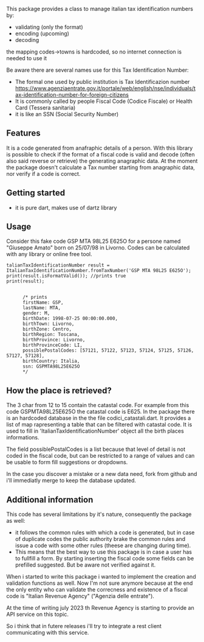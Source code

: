 This package provides a class to manage italian tax identification numbers by:
- validating (only the format)
- encoding (upcoming)
- decoding 

the mapping codes->towns is hardcoded, so no internet connection is needed to use it

Be aware there are several names use for this Tax Identification Number:
 - The formal one used by public institution is Tax Identificazion number <https://www.agenziaentrate.gov.it/portale/web/english/nse/individuals/tax-identification-number-for-foreign-citizens>
 - It is commonly called by people Fiscal Code (Codice Fiscale) or Health Card (Tessera sanitaria)
 - it is like an SSN (Social Security Number)

## Features

It is a code generated from anafraphic details of a person.
With this library is possible to check if the format of a fiscal code is valid and decode (often also said reverse or retrieve) the generating anagraphic data.
At the moment the package doesn't calculate a Tax number starting from anagraphic data, nor verify if a code is correct.

## Getting started

- it is pure dart, makes use of dartz library

## Usage
Consider this fake code GSP MTA 98L25 E625O for a persone named "Giuseppe Amato" born on 25/07/98 in Livorno.
Codes can be calculated with any library or online free tool.

```
talianTaxIdentificationNumber result = ItalianTaxIdentificationNumber.fromTaxNumber('GSP MTA 98L25 E625O');
print(result.isFormatValid()); //prints true
print(result);


      /* prints     
      firstName: GSP,
      lastName: MTA,
      gender: M,
      birthDate: 1998-07-25 00:00:00.000,
      birthTown: Livorno,
      birthZone: Centro,
      birthRegion: Toscana,
      birthProvince: Livorno,
      birthProvinceCode: LI,
      possiblePostalCodes: [57121, 57122, 57123, 57124, 57125, 57126, 57127, 57128],
      birthCountry: Italia,
      ssn: GSPMTA98L25E625O 
      */
```
## How the place is retrieved?
The 3 char from 12 to 15 contain the catastal code.
For example from this code GSPMTA98L25E625O the catastal code is E625.
In the package there is an hardcoded database in the the file codici_catastali.dart. It provides a list of map rapresenting a table that can be filtered with catastal code. It is used to fill in 'ItalianTaxIdentificationNumber' object all the birth places informations. 

The field possiblePostalCodes is a list because that level of detail is not coded in the fiscal code, but can be restricted to a range of values and can be usable to form fill suggestions or dropdowns.

In the case you discover a mistake or a new data need, fork from github and i'll immediatly merge to keep the database updated.

## Additional information

This code has several  limitations by it's nature, consequently the package as well:
- it follows the common rules with which a code is generated, but in case of duplicate codes the public authority brake the common rules and issue a code with some other rules (theese are changing during time).
- This means that the best way to use this package is in case a user has to fullfill a form. By starting inserting the fiscal code some fields can be prefilled suggested. But be aware not verified against it.

When i started to write this package i wanted to implement the creation and validation functions as well. Now I'm not sure anymore because at the end the only entity who can validate the correcness and existence of a fiscal code is "Italian Revenue Agency" ("Agenzia delle entrate"). 

At the time of writing july 2023 th Revenue Agency is starting to provide an API service on this topic. 

So i think that in futere releases i'll try to integrate a rest client communicating with this service.
